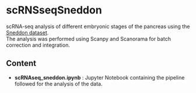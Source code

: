 # scRNSseqSneddon
scRNA-seq analysis of different embryonic stages of the pancreas using the [Sneddon dataset](https://www.ncbi.nlm.nih.gov/geo/query/acc.cgi?acc=GSE101099).<br/>
The analysis was performed using Scanpy and Scanorama for batch correction and integration.

## Content
- **scRNAseq_sneddon.ipynb** : Jupyter Notebook containing the pipeline followed for the analysis of the data.
